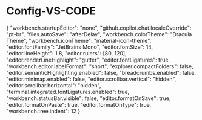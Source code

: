 # Config-VS-CODE

{ "workbench.startupEditor": "none", "github.copilot.chat.localeOverride": "pt-br", "files.autoSave": "afterDelay", "workbench.colorTheme": "Dracula Theme", "workbench.iconTheme": "material-icon-theme", "editor.fontFamily": "JetBrains Mono", "editor.fontSize": 14, "editor.lineHeight": 1.8, "editor.rulers": [80, 120], "editor.renderLineHighlight": "gutter", "editor.fontLigatures": true, "workbench.editor.labelFormat": "short", "explorer.compactFolders": false, "editor.semanticHighlighting.enabled": false, "breadcrumbs.enabled": false, "editor.minimap.enabled": false, "editor.scrollbar.vertical": "hidden", "editor.scrollbar.horizontal": "hidden", "terminal.integrated.fontLigatures.enabled": true, "workbench.statusBar.visible": false, "editor.formatOnSave": true, "editor.formatOnPaste": true, "editor.formatOnType": true, "workbench.tree.indent": 12 }
